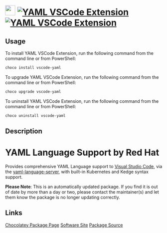 ﻿# <img src="https://cdn.jsdelivr.net/gh/mkevenaar/chocolatey-packages@012830bf1d08a51c5b0bf0d95884b1883d69da7b/icons/vscode-yaml.png" width="32" height="32"/> [![YAML VSCode Extension](https://img.shields.io/chocolatey/v/vscode-yaml.svg?label=YAML+VSCode+Extension)](https://chocolatey.org/packages/vscode-yaml) [![YAML VSCode Extension](https://img.shields.io/chocolatey/dt/vscode-yaml.svg)](https://chocolatey.org/packages/vscode-yaml)

## Usage
To install YAML VSCode Extension, run the following command from the command line or from PowerShell:
```powershell
choco install vscode-yaml
```

To upgrade YAML VSCode Extension, run the following command from the command line or from PowerShell:
```powershell
choco upgrade vscode-yaml
```

To uninstall YAML VSCode Extension, run the following command from the command line or from PowerShell:
```powershell
choco uninstall vscode-yaml
```

## Description
# YAML Language Support by Red Hat
Provides comprehensive YAML Language support to [Visual Studio Code](https://code.visualstudio.com/), via the [yaml-language-server](https://github.com/redhat-developer/yaml-language-server), with built-in Kubernetes and Kedge syntax support.

**Please Note**: This is an automatically updated package. If you find it is
out of date by more than a day or two, please contact the maintainer(s) and
let them know the package is no longer updating correctly.


## Links
[Chocolatey Package Page](https://chocolatey.org/packages/vscode-yaml)
[Software Site](https://marketplace.visualstudio.com/items?itemName=redhat.vscode-yaml)
[Package Source](https://github.com/mkevenaar/chocolatey-packages/tree/master/automatic/vscode-yaml)

